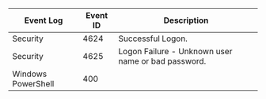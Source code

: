 | Event Log | Event ID  | Description       |
|-----------|-----------|-------------------|
| Security  | 4624      | Successful Logon. |
| Security  | 4625      | Logon Failure - Unknown user name or bad password. |
| Windows PowerShell | 400 | 
